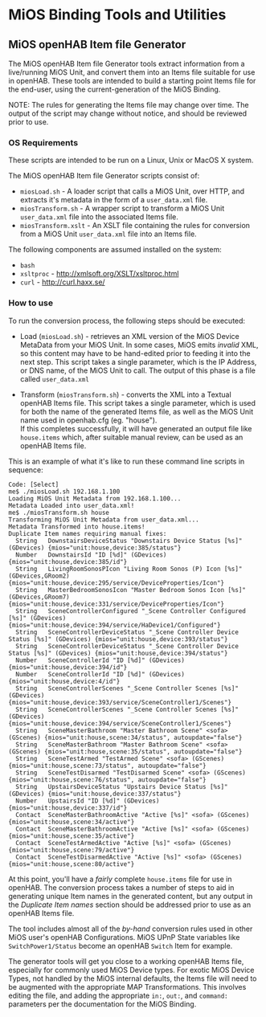 # MiOS Binding Tools and Utilities

## MiOS openHAB Item file Generator

The MiOS openHAB Item file Generator tools extract information from a live/running MiOS Unit, and convert them into an Items file suitable for use in openHAB.  These tools are intended to build a starting point Items file for the end-user, using the current-generation of the MiOS Binding.

NOTE: The rules for generating the Items file may change over time.  The output of the script may change without notice, and should be reviewed prior to use.

### OS Requirements

These scripts are intended to be run on a Linux, Unix or MacOS X system.

The MiOS openHAB Item file Generator scripts consist of:

* `miosLoad.sh` - A loader script that calls a MiOS Unit, over HTTP, and extracts it's metadata in the form of a `user_data.xml` file.
* `miosTransform.sh` - A wrapper script to transform a MiOS Unit `user_data.xml` file into the associated Items file.
* `miosTransform.xslt` - An XSLT file containing the rules for conversion from a MiOS Unit `user_data.xml` file into an Items file.

The following components are assumed installed on the system:

* `bash`
* `xsltproc` - http://xmlsoft.org/XSLT/xsltproc.html
* `curl` - http://curl.haxx.se/

### How to use

To run the conversion process, the following steps should be executed:

* Load (`miosLoad.sh`) - retrieves an XML version of the MiOS Device MetaData from your MiOS Unit.
In some cases, MiOS emits _invalid_ XML, so this content may have to be hand-edited prior to feeding it into the next step.  This script takes a single parameter, which is the IP Address, or DNS name, of the MiOS Unit to call.  The output of this phase is a file called `user_data.xml`

* Transform (`miosTransform.sh`) - converts the XML into a Textual openHAB Items file.
This script takes a single parameter, which is used for both the name of the generated Items file, as well as the MiOS Unit name used in openhab.cfg (eg. "house").  
If this completes successfully, it will have generated an output file like `house.items` which, after suitable manual review, can be used as an openHAB Items file.

This is an example of what it's like to run these command line scripts in sequence:

```ShellSession
Code: [Select]
me$ ./miosLoad.sh 192.168.1.100
Loading MiOS Unit Metadata from 192.168.1.100...
Metadata Loaded into user_data.xml!
me$ ./miosTransform.sh house
Transforming MiOS Unit Metadata from user_data.xml...
Metadata Transformed into house.items!
Duplicate Item names requiring manual fixes:
  String   DownstairsDeviceStatus "Downstairs Device Status [%s]" (GDevices) {mios="unit:house,device:385/status"}
  Number   DownstairsId "ID [%d]" (GDevices) {mios="unit:house,device:385/id"}
  String   LivingRoomSonosPIcon "Living Room Sonos (P) Icon [%s]" (GDevices,GRoom2) {mios="unit:house,device:295/service/DeviceProperties/Icon"}
  String   MasterBedroomSonosIcon "Master Bedroom Sonos Icon [%s]" (GDevices,GRoom7) {mios="unit:house,device:331/service/DeviceProperties/Icon"}
  String   SceneControllerConfigured "_Scene Controller Configured [%s]" (GDevices) {mios="unit:house,device:394/service/HaDevice1/Configured"}
  String   SceneControllerDeviceStatus "_Scene Controller Device Status [%s]" (GDevices) {mios="unit:house,device:393/status"}
  String   SceneControllerDeviceStatus "_Scene Controller Device Status [%s]" (GDevices) {mios="unit:house,device:394/status"}
  Number   SceneControllerId "ID [%d]" (GDevices) {mios="unit:house,device:394/id"}
  Number   SceneControllerId "ID [%d]" (GDevices) {mios="unit:house,device:4/id"}
  String   SceneControllerScenes "_Scene Controller Scenes [%s]" (GDevices) {mios="unit:house,device:393/service/SceneController1/Scenes"}
  String   SceneControllerScenes "_Scene Controller Scenes [%s]" (GDevices) {mios="unit:house,device:394/service/SceneController1/Scenes"}
  String   SceneMasterBathroom "Master Bathroom Scene" <sofa> (GScenes) {mios="unit:house,scene:34/status", autoupdate="false"}
  String   SceneMasterBathroom "Master Bathroom Scene" <sofa> (GScenes) {mios="unit:house,scene:35/status", autoupdate="false"}
  String   SceneTestArmed "TestArmed Scene" <sofa> (GScenes) {mios="unit:house,scene:73/status", autoupdate="false"}
  String   SceneTestDisarmed "TestDisarmed Scene" <sofa> (GScenes) {mios="unit:house,scene:76/status", autoupdate="false"}
  String   UpstairsDeviceStatus "Upstairs Device Status [%s]" (GDevices) {mios="unit:house,device:337/status"}
  Number   UpstairsId "ID [%d]" (GDevices) {mios="unit:house,device:337/id"}
  Contact  SceneMasterBathroomActive "Active [%s]" <sofa> (GScenes) {mios="unit:house,scene:34/active"}
  Contact  SceneMasterBathroomActive "Active [%s]" <sofa> (GScenes) {mios="unit:house,scene:35/active"}
  Contact  SceneTestArmedActive "Active [%s]" <sofa> (GScenes) {mios="unit:house,scene:79/active"}
  Contact  SceneTestDisarmedActive "Active [%s]" <sofa> (GScenes) {mios="unit:house,scene:80/active"}
```

At this point, you'll have a _fairly_ complete `house.items` file for use in openHAB.  The conversion process takes a number of steps to aid in generating unique Item names in the generated content, but any output in the _Duplicate Item names_ section should be addressed prior to use as an openHAB Items file.

The tool includes almost all of the _by-hand_ conversion rules used in other MiOS user's openHAB Configurations. MiOS UPnP State variables like `SwitchPower1/Status` become an openHAB `Switch` Item for example.   

The generator tools will get you close to a working openHAB Items file, especially for commonly used MiOS Device types.  For exotic MiOS Device Types, not handled by the MiOS internal defaults, the Items file will need to be augmented with the appropriate MAP Transformations.  This involves editing the file, and adding the appropriate `in:`, `out:`, and `command:` parameters per the documentation for the MiOS Binding.

